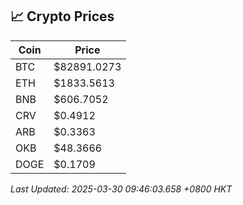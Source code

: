 ## 📈 Crypto Prices

| Coin | Price |
| ---- | ----- |
| BTC | $82891.0273 |
| ETH | $1833.5613 |
| BNB | $606.7052 |
| CRV | $0.4912 |
| ARB | $0.3363 |
| OKB | $48.3666 |
| DOGE | $0.1709 |

_Last Updated: 2025-03-30 09:46:03.658 +0800 HKT_